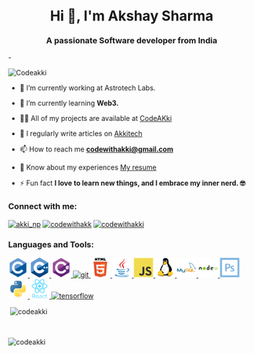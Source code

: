 <h1 align="center">Hi 👋, I'm Akshay Sharma</h1>
<h3 align="center">A passionate Software developer from India</h3>
- <p align="left"> <img src="https://komarev.com/ghpvc/?username=codeakki&label=Profile%20views&color=0e75b6&style=flat" alt="Codeakki" /> </p>

- 🔭 I’m currently working at Astrotech Labs.

- 🌱 I’m currently learning **Web3.**


- 👨‍💻 All of my projects are available at [CodeAKki](http://codeakki.github.io/)

- 📝 I regularly write articles on [Akkitech](http://akkitechlearner.blogspot.com/)

- 📫 How to reach me **codewithakki@gmail.com**

- 📄 Know about my experiences [My resume](https://drive.google.com/file/d/1NU-1V02Hr4k9ktSQNRlyvqrCm5pZgDbq/view?usp=sharing)

- ⚡ Fun fact **I love to learn new things, and I embrace my inner nerd. 🤓**

<h3 align="left">Connect with me:</h3>
<p align="left">
<a href="https://instagram.com/akki_np" target="blank"><img align="center" src="https://cdn.jsdelivr.net/npm/simple-icons@3.0.1/icons/instagram.svg" alt="akki_np" height="30" width="40" /></a>
<a href="https://www.codechef.com/users/codewithakki" target="blank"><img align="center" src="https://cdn.jsdelivr.net/npm/simple-icons@3.1.0/icons/codechef.svg" alt="codewithakk" height="30" width="40" /></a>
  <a href="https://www.linkedin.com/in/codewithakki/" target="blank"><img align="center" src="https://cdn.jsdelivr.net/npm/simple-icons@3.1.0/icons/linkedin.svg" alt="codewithakki" height="30" width="40" /></a>
</p>
<h3 align="left">Languages and Tools:</h3>
<p align="left"> <a href="https://www.cprogramming.com/" target="_blank"> <img src="https://raw.githubusercontent.com/devicons/devicon/master/icons/c/c-original.svg" alt="c" width="40" height="40"/> </a> <a href="https://www.w3schools.com/cpp/" target="_blank"> <img src="https://raw.githubusercontent.com/devicons/devicon/master/icons/cplusplus/cplusplus-original.svg" alt="cplusplus" width="40" height="40"/> </a> <a href="https://www.w3schools.com/cs/" target="_blank"> <img src="https://raw.githubusercontent.com/devicons/devicon/master/icons/csharp/csharp-original.svg" alt="csharp" width="40" height="40"/> </a> <a href="https://git-scm.com/" target="_blank"> <img src="https://www.vectorlogo.zone/logos/git-scm/git-scm-icon.svg" alt="git" width="40" height="40"/> </a> <a href="https://www.w3.org/html/" target="_blank"> <img src="https://raw.githubusercontent.com/devicons/devicon/master/icons/html5/html5-original-wordmark.svg" alt="html5" width="40" height="40"/> </a> <a href="https://www.java.com" target="_blank"> <img src="https://raw.githubusercontent.com/devicons/devicon/master/icons/java/java-original.svg" alt="java" width="40" height="40"/> </a> <a href="https://developer.mozilla.org/en-US/docs/Web/JavaScript" target="_blank"> <img src="https://raw.githubusercontent.com/devicons/devicon/master/icons/javascript/javascript-original.svg" alt="javascript" width="40" height="40"/> </a> <a href="https://www.linux.org/" target="_blank"> <img src="https://raw.githubusercontent.com/devicons/devicon/master/icons/linux/linux-original.svg" alt="linux" width="40" height="40"/> </a> <a href="https://www.mysql.com/" target="_blank"> <img src="https://raw.githubusercontent.com/devicons/devicon/master/icons/mysql/mysql-original-wordmark.svg" alt="mysql" width="40" height="40"/> </a> <a href="https://nodejs.org" target="_blank"> <img src="https://raw.githubusercontent.com/devicons/devicon/master/icons/nodejs/nodejs-original-wordmark.svg" alt="nodejs" width="40" height="40"/> </a> <a href="https://www.photoshop.com/en" target="_blank"> <img src="https://raw.githubusercontent.com/devicons/devicon/master/icons/photoshop/photoshop-line.svg" alt="photoshop" width="40" height="40"/> </a> <a href="https://www.python.org" target="_blank"> <img src="https://raw.githubusercontent.com/devicons/devicon/master/icons/python/python-original.svg" alt="python" width="40" height="40"/> </a> <a href="https://reactjs.org/" target="_blank"> <img src="https://raw.githubusercontent.com/devicons/devicon/master/icons/react/react-original-wordmark.svg" alt="react" width="40" height="40"/> </a> <a href="https://www.tensorflow.org" target="_blank"> <img src="https://www.vectorlogo.zone/logos/tensorflow/tensorflow-icon.svg" alt="tensorflow" width="40" height="40"/> </a> </p>
<p>&nbsp;<img align="center" src="https://github-readme-stats.vercel.app/api?username=codeakki&show_icons=true&locale=en" alt="codeakki" /></p><br>
<p><img align="left" src="https://github-readme-stats.vercel.app/api/top-langs?username=codeakki&show_icons=true&locale=en&layout=compact" alt="codeakki" /></p>






